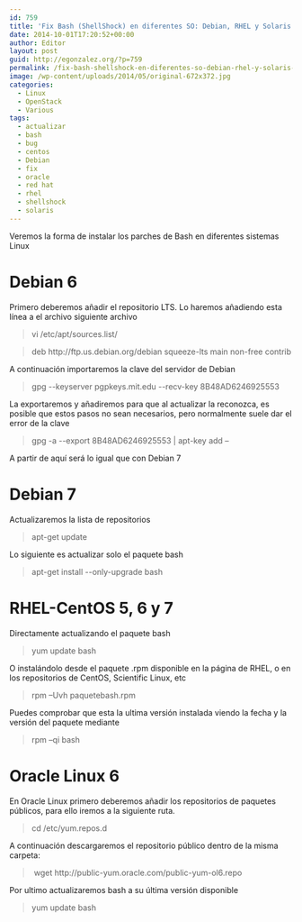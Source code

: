 ```yaml
---
id: 759
title: 'Fix Bash (ShellShock) en diferentes SO: Debian, RHEL y Solaris'
date: 2014-10-01T17:20:52+00:00
author: Editor
layout: post
guid: http://egonzalez.org/?p=759
permalink: /fix-bash-shellshock-en-diferentes-so-debian-rhel-y-solaris-shellshock/
image: /wp-content/uploads/2014/05/original-672x372.jpg
categories:
  - Linux
  - OpenStack
  - Various
tags:
  - actualizar
  - bash
  - bug
  - centos
  - Debian
  - fix
  - oracle
  - red hat
  - rhel
  - shellshock
  - solaris
---
```

Veremos la forma de instalar los parches de Bash en diferentes sistemas Linux<!--more-->
<h1>Debian 6</h1>
Primero deberemos añadir el repositorio LTS. Lo haremos añadiendo esta línea a el archivo siguiente archivo
<blockquote>vi /etc/apt/sources.list/</blockquote>
<blockquote>deb http://ftp.us.debian.org/debian squeeze-lts main non-free contrib</blockquote>
A continuación importaremos la clave del servidor de Debian
<blockquote>gpg --keyserver pgpkeys.mit.edu --recv-key 8B48AD6246925553</blockquote>
La exportaremos y añadiremos para que al actualizar la reconozca, es posible que estos pasos no sean necesarios, pero normalmente suele dar el error de la clave
<blockquote>gpg -a --export 8B48AD6246925553 | apt-key add –</blockquote>
A partir de aquí será lo igual que con Debian 7
<h1>Debian 7</h1>
Actualizaremos la lista de repositorios
<blockquote>apt-get update</blockquote>
Lo siguiente es actualizar solo el paquete bash
<blockquote>apt-get install --only-upgrade bash</blockquote>
<h1>RHEL-CentOS 5, 6 y 7</h1>
Directamente actualizando el paquete bash
<blockquote>yum update bash</blockquote>
O instalándolo desde el paquete .rpm disponible en la página de RHEL, o en los repositorios de CentOS, Scientific Linux, etc
<blockquote>rpm –Uvh paquetebash.rpm</blockquote>
Puedes comprobar que esta la ultima versión instalada viendo la fecha y la versión del paquete mediante
<blockquote>rpm –qi bash</blockquote>
<h1>Oracle Linux 6</h1>
En Oracle Linux primero deberemos añadir los repositorios de paquetes públicos, para ello iremos a la siguiente ruta.
<blockquote>cd /etc/yum.repos.d</blockquote>
A continuación descargaremos el repositorio público dentro de la misma carpeta:
<blockquote> wget http://public-yum.oracle.com/public-yum-ol6.repo</blockquote>
Por ultimo actualizaremos bash a su última versión disponible
<blockquote>yum update bash</blockquote>